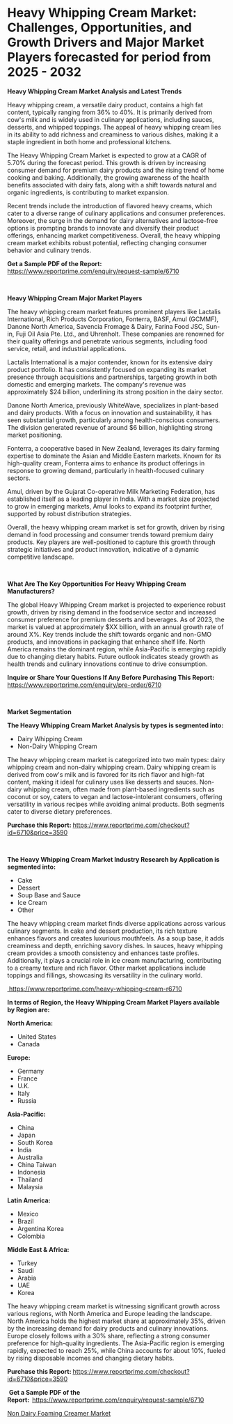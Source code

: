 <p><h1>Heavy Whipping Cream Market: Challenges, Opportunities, and Growth Drivers and Major Market Players forecasted for period from 2025 - 2032</h1></p><p><strong>Heavy Whipping Cream Market Analysis and Latest Trends</strong></p>
<p><p>Heavy whipping cream, a versatile dairy product, contains a high fat content, typically ranging from 36% to 40%. It is primarily derived from cow's milk and is widely used in culinary applications, including sauces, desserts, and whipped toppings. The appeal of heavy whipping cream lies in its ability to add richness and creaminess to various dishes, making it a staple ingredient in both home and professional kitchens.</p><p>The Heavy Whipping Cream Market is expected to grow at a CAGR of 5.70% during the forecast period. This growth is driven by increasing consumer demand for premium dairy products and the rising trend of home cooking and baking. Additionally, the growing awareness of the health benefits associated with dairy fats, along with a shift towards natural and organic ingredients, is contributing to market expansion. </p><p>Recent trends include the introduction of flavored heavy creams, which cater to a diverse range of culinary applications and consumer preferences. Moreover, the surge in the demand for dairy alternatives and lactose-free options is prompting brands to innovate and diversify their product offerings, enhancing market competitiveness. Overall, the heavy whipping cream market exhibits robust potential, reflecting changing consumer behavior and culinary trends.</p></p>
<p><strong>Get a Sample PDF of the Report:&nbsp;</strong> <a href="https://www.reportprime.com/enquiry/request-sample/6710?utm_campaign=2102&utm_medium=2&utm_source=Github&utm_content=ia&utm_term=19032025&utm_id=heavy-whipping-cream">https://www.reportprime.com/enquiry/request-sample/6710</a></p>
<p>&nbsp;</p>
<p><strong>Heavy Whipping Cream Major Market Players</strong></p>
<p><p>The heavy whipping cream market features prominent players like Lactalis International, Rich Products Corporation, Fonterra, BASF, Amul (GCMMF), Danone North America, Savencia Fromage & Dairy, Farina Food JSC, Sun-in, Fuji Oil Asia Pte. Ltd., and Uhrenholt. These companies are renowned for their quality offerings and penetrate various segments, including food service, retail, and industrial applications.</p><p>Lactalis International is a major contender, known for its extensive dairy product portfolio. It has consistently focused on expanding its market presence through acquisitions and partnerships, targeting growth in both domestic and emerging markets. The company's revenue was approximately $24 billion, underlining its strong position in the dairy sector.</p><p>Danone North America, previously WhiteWave, specializes in plant-based and dairy products. With a focus on innovation and sustainability, it has seen substantial growth, particularly among health-conscious consumers. The division generated revenue of around $6 billion, highlighting strong market positioning.</p><p>Fonterra, a cooperative based in New Zealand, leverages its dairy farming expertise to dominate the Asian and Middle Eastern markets. Known for its high-quality cream, Fonterra aims to enhance its product offerings in response to growing demand, particularly in health-focused culinary sectors.</p><p>Amul, driven by the Gujarat Co-operative Milk Marketing Federation, has established itself as a leading player in India. With a market size projected to grow in emerging markets, Amul looks to expand its footprint further, supported by robust distribution strategies.</p><p>Overall, the heavy whipping cream market is set for growth, driven by rising demand in food processing and consumer trends toward premium dairy products. Key players are well-positioned to capture this growth through strategic initiatives and product innovation, indicative of a dynamic competitive landscape.</p></p>
<p>&nbsp;</p>
<p><strong>What Are The Key Opportunities For Heavy Whipping Cream Manufacturers?</strong></p>
<p><p>The global Heavy Whipping Cream market is projected to experience robust growth, driven by rising demand in the foodservice sector and increased consumer preference for premium desserts and beverages. As of 2023, the market is valued at approximately $XX billion, with an annual growth rate of around X%. Key trends include the shift towards organic and non-GMO products, and innovations in packaging that enhance shelf life. North America remains the dominant region, while Asia-Pacific is emerging rapidly due to changing dietary habits. Future outlook indicates steady growth as health trends and culinary innovations continue to drive consumption.</p></p>
<p><strong>Inquire or Share Your Questions If Any Before Purchasing This Report:</strong> <a href="https://www.reportprime.com/enquiry/pre-order/6710?utm_campaign=2102&utm_medium=2&utm_source=Github&utm_content=ia&utm_term=19032025&utm_id=heavy-whipping-cream">https://www.reportprime.com/enquiry/pre-order/6710</a></p>
<p>&nbsp;</p>
<p><strong>Market Segmentation</strong></p>
<p><strong>The Heavy Whipping Cream Market Analysis by types is segmented into:</strong></p>
<p><ul><li>Dairy Whipping Cream</li><li>Non-Dairy Whipping Cream</li></ul></p>
<p><p>The heavy whipping cream market is categorized into two main types: dairy whipping cream and non-dairy whipping cream. Dairy whipping cream is derived from cow's milk and is favored for its rich flavor and high-fat content, making it ideal for culinary uses like desserts and sauces. Non-dairy whipping cream, often made from plant-based ingredients such as coconut or soy, caters to vegan and lactose-intolerant consumers, offering versatility in various recipes while avoiding animal products. Both segments cater to diverse dietary preferences.</p></p>
<p><strong>Purchase this Report:&nbsp;</strong><a href="https://www.reportprime.com/checkout?id=6710&price=3590&utm_campaign=2102&utm_medium=2&utm_source=Github&utm_content=ia&utm_term=19032025&utm_id=heavy-whipping-cream">https://www.reportprime.com/checkout?id=6710&price=3590</a></p>
<p>&nbsp;</p>
<p><strong>The Heavy Whipping Cream Market Industry Research by Application is segmented into:</strong></p>
<p><ul><li>Cake</li><li>Dessert</li><li>Soup Base and Sauce</li><li>Ice Cream</li><li>Other</li></ul></p>
<p><p>The heavy whipping cream market finds diverse applications across various culinary segments. In cake and dessert production, its rich texture enhances flavors and creates luxurious mouthfeels. As a soup base, it adds creaminess and depth, enriching savory dishes. In sauces, heavy whipping cream provides a smooth consistency and enhances taste profiles. Additionally, it plays a crucial role in ice cream manufacturing, contributing to a creamy texture and rich flavor. Other market applications include toppings and fillings, showcasing its versatility in the culinary world.</p></p>
<p><a href="https://www.reportprime.com/heavy-whipping-cream-r6710?utm_campaign=2102&utm_medium=2&utm_source=Github&utm_content=ia&utm_term=19032025&utm_id=heavy-whipping-cream">&nbsp;https://www.reportprime.com/heavy-whipping-cream-r6710</a></p>
<p><strong>In terms of Region, the Heavy Whipping Cream Market Players available by Region are:</strong></p>
<p>
    <p> <strong> North America: </strong>
        <ul>
            <li>United States</li>
            <li>Canada</li>
        </ul>
        </p> 
    <p> <strong> Europe: </strong>
        <ul>
            <li>Germany</li>
            <li>France</li>
            <li>U.K.</li>
            <li>Italy</li>
            <li>Russia</li>
        </ul>
        </p> 
    <p> <strong> Asia-Pacific: </strong>
        <ul>
            <li>China</li>
            <li>Japan</li>
            <li>South Korea</li>
            <li>India</li>
            <li>Australia</li>
            <li>China Taiwan</li>
            <li>Indonesia</li>
            <li>Thailand</li>
            <li>Malaysia</li>
        </ul>
        </p> 
    <p> <strong> Latin America: </strong>
        <ul>
            <li>Mexico</li>
            <li>Brazil</li>
            <li>Argentina Korea</li>
            <li>Colombia</li>
        </ul>
        </p> 
    <p> <strong> Middle East & Africa: </strong>
        <ul>
            <li>Turkey</li>
            <li>Saudi</li>
            <li>Arabia</li>
            <li>UAE</li>
            <li>Korea</li>
        </ul>
    </p>
    </p>
<p><p>The heavy whipping cream market is witnessing significant growth across various regions, with North America and Europe leading the landscape. North America holds the highest market share at approximately 35%, driven by the increasing demand for dairy products and culinary innovations. Europe closely follows with a 30% share, reflecting a strong consumer preference for high-quality ingredients. The Asia-Pacific region is emerging rapidly, expected to reach 25%, while China accounts for about 10%, fueled by rising disposable incomes and changing dietary habits.</p></p>
<p><strong>Purchase this Report: </strong><a href="https://www.reportprime.com/checkout?id=6710&price=3590&utm_campaign=2102&utm_medium=2&utm_source=Github&utm_content=ia&utm_term=19032025&utm_id=heavy-whipping-cream">https://www.reportprime.com/checkout?id=6710&price=3590</a></p>
<p>&nbsp;<strong>Get a Sample PDF of the Report:&nbsp;&nbsp;</strong><a href="https://www.reportprime.com/enquiry/request-sample/6710?utm_campaign=2102&utm_medium=2&utm_source=Github&utm_content=ia&utm_term=19032025&utm_id=heavy-whipping-cream">https://www.reportprime.com/enquiry/request-sample/6710</a></p>
<p><strong></strong></p>
<p><p><a href="https://github.com/sirayedantte/Market-Research-Report-List-1/blob/main/non-dairy-foaming-creamer-market.md?utm_campaign=2102&utm_medium=2&utm_source=Github&utm_content=ia&utm_term=19032025&utm_id=heavy-whipping-cream">Non Dairy Foaming Creamer Market</a></p></p>